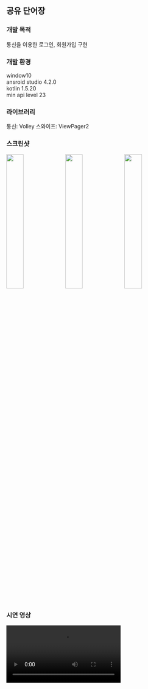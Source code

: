 ## 공유 단어장
### 개발 목적
통신을 이용한 로그인, 회원가입 구현
### 개발 환경</h3>
window10<br>
ansroid studio 4.2.0<br>
kotlin 1.5.20<br>
min api level 23

### 라이브러리
통신: Volley
스와이프: ViewPager2

### 스크린샷
<div>
<img src="https://user-images.githubusercontent.com/84886401/132437849-2916c339-f1d9-4ceb-b4e8-ec936fa97d6c.jpg" width="30%">
<img src="https://user-images.githubusercontent.com/84886401/132438036-b5d6ab60-6fa3-44c9-91ae-45e061a2e27e.jpg" width="30%">
<img src="https://user-images.githubusercontent.com/84886401/132438040-23ff2380-27e7-4276-a1e2-ca888ca42004.jpg" width="30%">
</div>

### 시연 영상
<video src="https://user-images.githubusercontent.com/84886401/132458701-948fb56b-0df1-4462-a399-dcde7ae0b79e.mp4">
